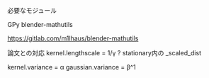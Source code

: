 必要なモジュール

GPy
blender-mathutils

https://gitlab.com/m1lhaus/blender-mathutils

論文との対応
kernel.lengthscale = 1/γ ?
stationary内の _scaled_dist

kernel.variance = α
gaussian.variance = β^1

